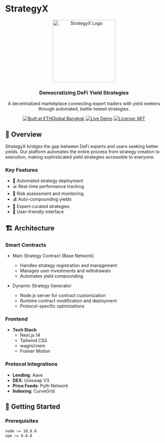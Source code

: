 # StrategyX

<div align="center">
  <img src="path_to_your_logo.png" alt="StrategyX Logo" width="200"/>

  <h3>Democratizing DeFi Yield Strategies</h3>

  <p>A decentralized marketplace connecting expert traders with yield seekers through automated, battle-tested strategies.</p>

[![Built at ETHGlobal Bangkok](https://img.shields.io/badge/Built%20at-ETHGlobal%20Bangkok-blue)](https://ethglobal.com)
[![Live Demo](https://img.shields.io/badge/Live-Demo-green)](your_demo_link)
[![License: MIT](https://img.shields.io/badge/License-MIT-yellow.svg)](LICENSE)

</div>

## 🌟 Overview

StrategyX bridges the gap between DeFi experts and users seeking better yields. Our platform automates the entire process from strategy creation to execution, making sophisticated yield strategies accessible to everyone.

### Key Features

- 🔄 Automated strategy deployment
- 📊 Real-time performance tracking
- 🔐 Risk assessment and monitoring
- 💰 Auto-compounding yields
- 🤝 Expert-curated strategies
- 📱 User-friendly interface

## 🏗️ Architecture

### Smart Contracts

- Main Strategy Contract (Base Network)

  - Handles strategy registration and management
  - Manages user investments and withdrawals
  - Automates yield compounding

- Dynamic Strategy Generator
  - Node.js server for contract customization
  - Runtime contract modification and deployment
  - Protocol-specific optimizations

### Frontend

- **Tech Stack**:
  - Next.js 14
  - Tailwind CSS
  - wagmi/viem
  - Framer Motion

### Protocol Integrations

- **Lending**: Aave
- **DEX**: Uniswap V3
- **Price Feeds**: Pyth Network
- **Indexing**: CurveGrid

## 🚀 Getting Started

### Prerequisites

```bash
node >= 18.0.0
npm >= 8.0.0
```
